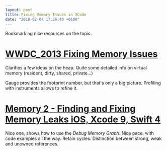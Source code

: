 ```yaml
---
layout: post
title: Fixing Memory Issues in XCode
date: "2018-02-04 17:26:40 +0100"
---
```


Bookmarking nice resources on the topic.

# [WWDC_2013 Fixing Memory Issues](https://developer.apple.com/videos/play/wwdc2013/410/)

Clarifies a few ideas on the heap.
Quite some detailed info on virtual memory (resident, dirty, shared, private...)

Gauge provides the footprint number, but that's only a big picture.
Profiling with instruments allows to refine it.


# [Memory 2 - Finding and Fixing Memory Leaks iOS, Xcode 9, Swift 4](https://www.youtube.com/watch?v=1LnipXiSrSM)

Nice one, shows how to use the *Debug Memory Graph*. Nice pace, with code examples all the way. Retain cycles. Distinction between strong, weak and unowned references.
